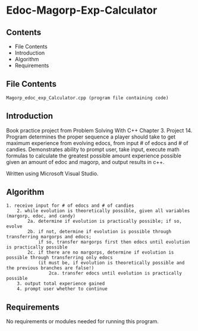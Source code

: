 # Edoc-Magorp-Exp-Calculator

Contents
---------------------
* File Contents
* Introduction
* Algorithm
* Requirements

## File Contents
	
	Magorp_edoc_exp_Calculator.cpp (program file containing code)

## Introduction
Book practice project from Problem Solving With C++ Chapter 3. Project 14.
Program determines the proper sequence a player should take to get maximum experience from evolving edocs, from input # of edocs and # of candies. Demonstrates ability to prompt user, take input, execute math formulas to calculate the greatest possible amount experience possible given an amount of edoc and magorp, and output results in c++.

Written using Microsoft Visual Studio. 

## Algorithm

    1. receive input for # of edocs and # of candies
		2. while evolution is theoretically possible, given all variables (margorp, edoc, and candy)
			2a. determine if evolution is practically possible; if so, evolve
			2b. if not, determine if evolution is possible through transferring margorps and edocs;
				if so, transfer margorps first then edocs until evolution is practically possible
			2c. if there are no margorps, determine if evolution is possible through transferring only edocs
				(it must be, if evolution is theoretically possible and the previous branches are false!)
					2ca. transfer edocs until evolution is practically possible
		3. output total experience gained
		4. prompt user whether to continue

## Requirements
No requirements or modules needed for running this program. 
